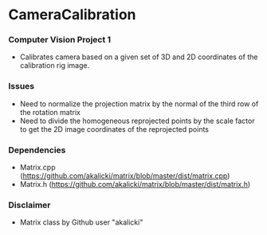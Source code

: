 # CameraCalibration

### Computer Vision Project 1
- Calibrates camera based on a given set of 3D and 2D coordinates of the calibration rig image.

### Issues
- Need to normalize the projection matrix by the normal of the third row of the rotation matrix
- Need to divide the homogeneous reprojected points by the scale factor to get the 2D image coordinates of the reprojected points

### Dependencies
- Matrix.cpp (https://github.com/akalicki/matrix/blob/master/dist/matrix.cpp)
- Matrix.h (https://github.com/akalicki/matrix/blob/master/dist/matrix.h)

### Disclaimer
- Matrix class by Github user "akalicki"
